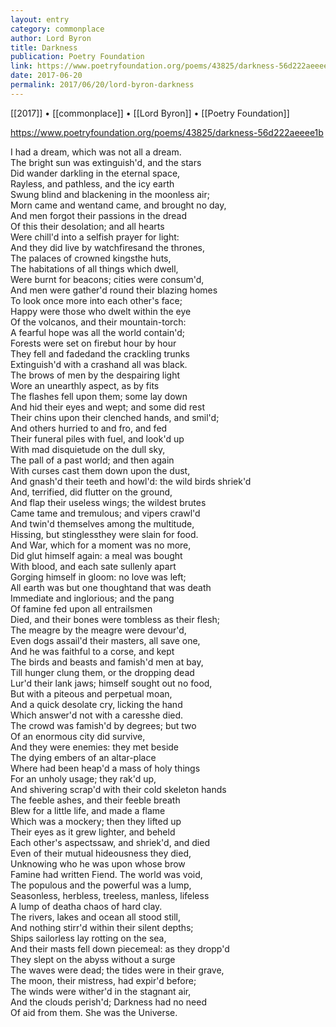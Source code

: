 ```yaml
---
layout: entry
category: commonplace
author: Lord Byron
title: Darkness
publication: Poetry Foundation
link: https://www.poetryfoundation.org/poems/43825/darkness-56d222aeeee1b
date: 2017-06-20
permalink: 2017/06/20/lord-byron-darkness
---
```


[[2017]] • [[commonplace]] • [[Lord Byron]] • [[Poetry Foundation]] 

https://www.poetryfoundation.org/poems/43825/darkness-56d222aeeee1b

I had a dream, which was not all a dream. 
<br>The bright sun was extinguish'd, and the stars 
<br>Did wander darkling in the eternal space, 
<br>Rayless, and pathless, and the icy earth 
<br>Swung blind and blackening in the moonless air; 
<br>Morn came and wentand came, and brought no day, 
<br>And men forgot their passions in the dread 
<br>Of this their desolation; and all hearts 
<br>Were chill'd into a selfish prayer for light: 
<br>And they did live by watchfiresand the thrones, 
<br>The palaces of crowned kingsthe huts, 
<br>The habitations of all things which dwell, 
<br>Were burnt for beacons; cities were consum'd, 
<br>And men were gather'd round their blazing homes 
<br>To look once more into each other's face; 
<br>Happy were those who dwelt within the eye 
<br>Of the volcanos, and their mountain-torch: 
<br>A fearful hope was all the world contain'd; 
<br>Forests were set on firebut hour by hour 
<br>They fell and fadedand the crackling trunks 
<br>Extinguish'd with a crashand all was black. 
<br>The brows of men by the despairing light 
<br>Wore an unearthly aspect, as by fits 
<br>The flashes fell upon them; some lay down 
<br>And hid their eyes and wept; and some did rest 
<br>Their chins upon their clenched hands, and smil'd; 
<br>And others hurried to and fro, and fed 
<br>Their funeral piles with fuel, and look'd up 
<br>With mad disquietude on the dull sky, 
<br>The pall of a past world; and then again 
<br>With curses cast them down upon the dust, 
<br>And gnash'd their teeth and howl'd: the wild birds shriek'd 
<br>And, terrified, did flutter on the ground, 
<br>And flap their useless wings; the wildest brutes 
<br>Came tame and tremulous; and vipers crawl'd 
<br>And twin'd themselves among the multitude, 
<br>Hissing, but stinglessthey were slain for food. 
<br>And War, which for a moment was no more, 
<br>Did glut himself again: a meal was bought 
<br>With blood, and each sate sullenly apart 
<br>Gorging himself in gloom: no love was left; 
<br>All earth was but one thoughtand that was death 
<br>Immediate and inglorious; and the pang 
<br>Of famine fed upon all entrailsmen 
<br>Died, and their bones were tombless as their flesh; 
<br>The meagre by the meagre were devour'd, 
<br>Even dogs assail'd their masters, all save one, 
<br>And he was faithful to a corse, and kept 
<br>The birds and beasts and famish'd men at bay, 
<br>Till hunger clung them, or the dropping dead 
<br>Lur'd their lank jaws; himself sought out no food, 
<br>But with a piteous and perpetual moan, 
<br>And a quick desolate cry, licking the hand 
<br>Which answer'd not with a caresshe died. 
<br>The crowd was famish'd by degrees; but two 
<br>Of an enormous city did survive, 
<br>And they were enemies: they met beside 
<br>The dying embers of an altar-place 
<br>Where had been heap'd a mass of holy things 
<br>For an unholy usage; they rak'd up, 
<br>And shivering scrap'd with their cold skeleton hands 
<br>The feeble ashes, and their feeble breath 
<br>Blew for a little life, and made a flame 
<br>Which was a mockery; then they lifted up 
<br>Their eyes as it grew lighter, and beheld 
<br>Each other's aspectssaw, and shriek'd, and died 
<br>Even of their mutual hideousness they died, 
<br>Unknowing who he was upon whose brow 
<br>Famine had written Fiend. The world was void, 
<br>The populous and the powerful was a lump, 
<br>Seasonless, herbless, treeless, manless, lifeless 
<br>A lump of deatha chaos of hard clay. 
<br>The rivers, lakes and ocean all stood still, 
<br>And nothing stirr'd within their silent depths; 
<br>Ships sailorless lay rotting on the sea, 
<br>And their masts fell down piecemeal: as they dropp'd 
<br>They slept on the abyss without a surge 
<br>The waves were dead; the tides were in their grave, 
<br>The moon, their mistress, had expir'd before; 
<br>The winds were wither'd in the stagnant air, 
<br>And the clouds perish'd; Darkness had no need 
<br>Of aid from them. She was the Universe. 






